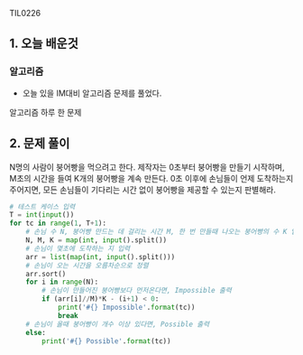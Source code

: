 TIL0226

## 1. 오늘 배운것

### 알고리즘

- 오늘 있을 IM대비 알고리즘 문제를 풀었다.



알고리즘 하루 한 문제

## 2. 문제 풀이

N명의 사람이 붕어빵을 먹으려고 한다. 제작자는 0초부터 붕어빵을 만들기 시작하며, M초의 시간을 들여 K개의 붕어빵을 계속 만든다. 0초 이후에 손님들이 언제 도착하는지 주어지면, 모든 손님들이 기다리는 시간 없이 붕어빵을 제공할 수 있는지 판별해라.

``````python
# 테스트 케이스 입력
T = int(input())
for tc in range(1, T+1):
    # 손님 수 N, 붕어빵 만드는 데 걸리는 시간 M, 한 번 만들때 나오는 붕어빵의 수 K 입력
    N, M, K = map(int, input().split())
    # 손님이 몇초에 도착하는 지 입력
    arr = list(map(int, input().split()))
    # 손님이 오는 시간을 오름차순으로 정렬
    arr.sort()
    for i in range(N):
        # 손님이 만들어진 붕어빵보다 먼저온다면, Impossible 출력
        if (arr[i]//M)*K - (i+1) < 0:
            print('#{} Impossible'.format(tc))
            break
    # 손님이 올때 붕어빵이 개수 이상 있다면, Possible 출력
    else:
        print('#{} Possible'.format(tc))
``````



